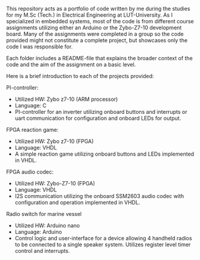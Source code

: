 This repository acts as a portfolio of code written by me during the studies for my M.Sc (Tech.) in Electrical Engineering at LUT-University. 
As I specialized in embedded systems, most of the code is from different course assignments utilizing either an Arduino or the Zybo-Z7-10 development board.
Many of the assignments were completed in a group so the code provided might not constitute a complete project, but showcases only the code I was responsible for.

Each folder includes a README-file that explains the broader context of the code and the aim of the assignment on a basic level.

Here is a brief introduction to each of the projects provided:

PI-controller:
- Utilized HW: Zybo z7-10 (ARM processor)
- Language: C
- PI-controller for an inverter utilizing onboard buttons and interrupts or uart communication for configuration and onboard LEDs for output.

FPGA reaction game:
- Utilized HW: Zybo z7-10 (FPGA)
- Language: VHDL
- A simple reaction game utilizing onboard buttons and LEDs implemented in VHDL.

FPGA audio codec:
- Utilized HW: Zybo-Z7-10 (FPGA)
- Language: VHDL
- I2S communication utilizing the onboard SSM2603 audio codec with configuration and operation implemented in VHDL.

Radio switch for marine vessel
- Utilized HW: Arduino nano
- Language: Arduino
- Control logic and user-interface for a device allowing 4 handheld radios to be connected to a single speaker system. Utilizes register level timer control and interrupts.
